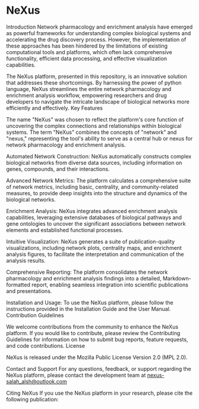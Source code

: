 # NeXus

Introduction
Network pharmacology and enrichment analysis have emerged as powerful frameworks for understanding complex biological systems and accelerating the drug discovery process. However, the implementation of these approaches has been hindered by the limitations of existing computational tools and platforms, which often lack comprehensive functionality, efficient data processing, and effective visualization capabilities.

The NeXus platform, presented in this repository, is an innovative solution that addresses these shortcomings. By harnessing the power of python language, NeXus streamlines the entire network pharmacology and enrichment analysis workflow, empowering researchers and drug developers to navigate the intricate landscape of biological networks more efficiently and effectively.
Key Features


The name "NeXus" was chosen to reflect the platform's core function of uncovering the complex connections and relationships within biological systems. The term "NeXus" combines the concepts of "network" and "nexus," representing the tool's ability to serve as a central hub or nexus for network pharmacology and enrichment analysis.

Automated Network Construction: 
NeXus automatically constructs complex biological networks from diverse data sources, including information on genes, compounds, and their interactions.

Advanced Network Metrics: 
The platform calculates a comprehensive suite of network metrics, including basic, centrality, and community-related measures, to provide deep insights into the structure and dynamics of the biological networks.

Enrichment Analysis: 
NeXus integrates advanced enrichment analysis capabilities, leveraging extensive databases of biological pathways and gene ontologies to uncover the significant associations between network elements and established functional processes.

Intuitive Visualization: 
NeXus generates a suite of publication-quality visualizations, including network plots, centrality maps, and enrichment analysis figures, to facilitate the interpretation and communication of the analysis results.

Comprehensive Reporting: 
The platform consolidates the network pharmacology and enrichment analysis findings into a detailed, Markdown-formatted report, enabling seamless integration into scientific publications and presentations.


Installation and Usage:
To use the NeXus platform, please follow the instructions provided in the Installation Guide and the User Manual.
Contribution Guidelines

We welcome contributions from the community to enhance the NeXus platform. If you would like to contribute, please review the Contributing Guidelines for information on how to submit bug reports, feature requests, and code contributions.
License

NeXus is released under the Mozilla Public License Version 2.0 (MPL 2.0).

Contact and Support
For any questions, feedback, or support regarding the NeXus platform, please contact the development team at nexus-salah_alsh@outlook.com

Citing NeXus
If you use the NeXus platform in your research, please cite the following publication:





